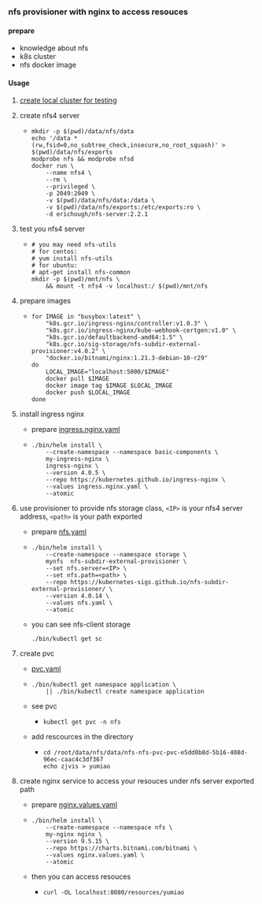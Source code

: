 ### nfs provisioner with nginx to access resouces

#### prepare

* knowledge about nfs
* k8s cluster
* nfs docker image

#### Usage

1. [create local cluster for testing](../basic/local.cluster.for.testing.md)

2. create nfs4 server
    * ```
      mkdir -p $(pwd)/data/nfs/data
      echo '/data *(rw,fsid=0,no_subtree_check,insecure,no_root_squash)' > $(pwd)/data/nfs/exports
      modprobe nfs && modprobe nfsd
      docker run \
          --name nfs4 \
          --rm \
          --privileged \
          -p 2049:2049 \
          -v $(pwd)/data/nfs/data:/data \
          -v $(pwd)/data/nfs/exports:/etc/exports:ro \
          -d erichough/nfs-server:2.2.1
      ```
      
3. test you nfs4 server
    * ```
      # you may need nfs-utils
      # for centos:
      # yum install nfs-utils
      # for ubuntu:
      # apt-get install nfs-common
      mkdir -p $(pwd)/mnt/nfs \
          && mount -t nfs4 -v localhost:/ $(pwd)/mnt/nfs
      ```

4. prepare images
    * ```shell
      for IMAGE in "busybox:latest" \
          "k8s.gcr.io/ingress-nginx/controller:v1.0.3" \
          "k8s.gcr.io/ingress-nginx/kube-webhook-certgen:v1.0" \
          "k8s.gcr.io/defaultbackend-amd64:1.5" \
          "k8s.gcr.io/sig-storage/nfs-subdir-external-provisioner:v4.0.2" \
          "docker.io/bitnami/nginx:1.21.3-debian-10-r29"
      do
          LOCAL_IMAGE="localhost:5000/$IMAGE"
          docker pull $IMAGE
          docker image tag $IMAGE $LOCAL_IMAGE
          docker push $LOCAL_IMAGE
      done
      ```

5. install ingress nginx
    * prepare [ingress.nginx.yaml](resources/nfs/ingress.nginx.yaml.md)
    * ```
      ./bin/helm install \
          --create-namespace --namespace basic-components \
          my-ingress-nginx \
          ingress-nginx \
          --version 4.0.5 \
          --repo https://kubernetes.github.io/ingress-nginx \
          --values ingress.nginx.yaml \
          --atomic
      ```

6. use provisioner to provide nfs storage class, `<IP>` is your nfs4 server address, `<path>` is your path exported
     * prepare [nfs.yaml](resources/nfs/nfs.yaml.md)
     * ```
       ./bin/helm install \
           --create-namespace --namespace storage \
           mynfs  nfs-subdir-external-provisioner \
           --set nfs.server=<IP> \
           --set nfs.path=<path> \
           --repo https://kubernetes-sigs.github.io/nfs-subdir-external-provisioner/ \
           --version 4.0.14 \
           --values nfs.yaml \
           --atomic
       ```
     * you can see nfs-client storage
         ```
         ./bin/kubectl get sc
         ```

5. create pvc
    * [pvc.yaml](resources/nfs/pvc.yaml.md)
    * ```
      ./bin/kubectl get namespace application \
          || ./bin/kubectl create namespace application
      ```
    * see pvc
       + ```
         kubectl get pvc -n nfs
         ```
    * add rescources in the directory
       + ```
         cd /root/data/nfs/data/nfs-nfs-pvc-pvc-e5dd0b8d-5b16-408d-96ec-caac4c3df367
         echo zjvis > yumiao
         ```
      
6. create nginx service to access your resouces under nfs server exported path
    * prepare [nginx.values.yaml](resources/nfs/nginx.values.yaml.md)
    * ```
      ./bin/helm install \
          --create-namespace --namespace nfs \
          my-nginx nginx \
          --version 9.5.15 \
          --repo https://charts.bitnami.com/bitnami \
          --values nginx.values.yaml \
          --atomic
      ```
    * then you can access resouces 
        + ```
          curl -OL localhost:8080/resources/yumiao
          ```